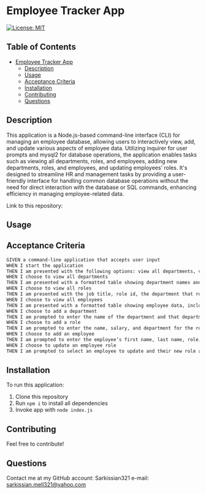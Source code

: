 # Employee Tracker App
[![License: MIT](https://img.shields.io/badge/License-MIT-yellow.svg)](https://opensource.org/licenses/MIT)

## Table of Contents
- [Employee Tracker App](#employee-tracker-app)
  - [Description](#description)
  - [Usage](#usage)
  - [Acceptance Criteria](#acceptance-criteria)
  - [Installation](#installation)
  - [Contributing](#contributing)
  - [Questions](#questions)

## Description
This application is a Node.js-based command-line interface (CLI) for managing an employee database, allowing users to interactively view, add, and update various aspects of employee data. Utilizing inquirer for user prompts and mysql2 for database operations, the application enables tasks such as viewing all departments, roles, and employees, adding new departments, roles, and employees, and updating employees' roles. It's designed to streamline HR and management tasks by providing a user-friendly interface for handling common database operations without the need for direct interaction with the database or SQL commands, enhancing efficiency in managing employee-related data.

Link to this repository: 

## Usage


## Acceptance Criteria 

```md
GIVEN a command-line application that accepts user input
WHEN I start the application
THEN I am presented with the following options: view all departments, view all roles, view all employees, add a department, add a role, add an employee, and update an employee role
WHEN I choose to view all departments
THEN I am presented with a formatted table showing department names and department ids
WHEN I choose to view all roles
THEN I am presented with the job title, role id, the department that role belongs to, and the salary for that role
WHEN I choose to view all employees
THEN I am presented with a formatted table showing employee data, including employee ids, first names, last names, job titles, departments, salaries, and managers that the employees report to
WHEN I choose to add a department
THEN I am prompted to enter the name of the department and that department is added to the database
WHEN I choose to add a role
THEN I am prompted to enter the name, salary, and department for the role and that role is added to the database
WHEN I choose to add an employee
THEN I am prompted to enter the employee’s first name, last name, role, and manager, and that employee is added to the database
WHEN I choose to update an employee role
THEN I am prompted to select an employee to update and their new role and this information is updated in the database
```

## Installation
To run this application:

1. Clone this repository
2. Run ```npm i``` to install all dependencies
3. Invoke app with ```node index.js``` 


## Contributing
Feel free to contribute!

## Questions
Contact me at my GitHub account: Sarkissian321
e-mail: sarkissian.mell321@yahoo.com
